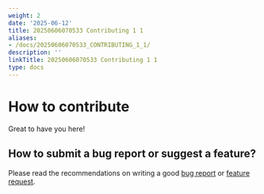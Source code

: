 ```yaml
---
weight: 2
date: '2025-06-12'
title: 20250606070533 Contributing 1 1
aliases:
- /docs/20250606070533_CONTRIBUTING_1_1/
description: ''
linkTitle: 20250606070533 Contributing 1 1
type: docs
---
```


# How to contribute

Great to have you here! 

## How to submit a bug report or suggest a feature?

Please read the recommendations on writing a good [bug report](https://developer.piwik.org/guides/core-team-workflow#submitting-a-bug-report) or [feature request](https://developer.piwik.org/guides/core-team-workflow#submitting-a-feature-request).

